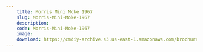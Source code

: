 ```yaml
---
    title: Morris Mini Moke 1967
    slug: Morris-Mini-Moke-1967
    description:
    code: Morris-Mini-Moke-1967
    image:
    download: https://cmdiy-archive.s3.us-east-1.amazonaws.com/brochures/documents/Morris+Mini+Moke+1967.pdf
---
```

<!-- Content of the page -->

##
        